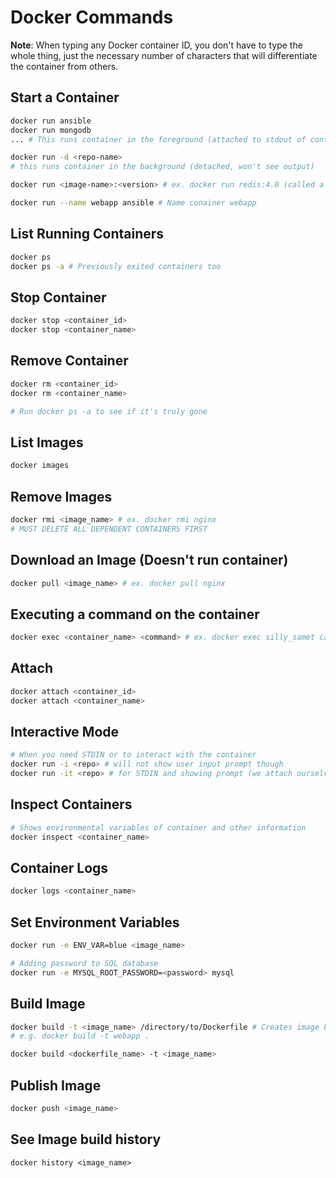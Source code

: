 # Docker Commands

**Note**: When typing any Docker container ID, you don't have to type the whole thing, just the necessary number of characters that will differentiate the container from others.

## Start a Container

```bash
docker run ansible
docker run mongodb
... # This runs container in the foreground (attached to stdout of container and you will see output)

docker run -d <repo-name>
# this runs container in the background (detached, won't see output)

docker run <image-name>:<version> # ex. docker run redis:4.0 (called a tag)

docker run --name webapp ansible # Name conainer webapp
```

## List Running Containers

```bash
docker ps
docker ps -a # Previously exited containers too
```

## Stop Container

```bash
docker stop <container_id>
docker stop <container_name>
```

## Remove Container

```bash
docker rm <container_id>
docker rm <container_name>

# Run docker ps -a to see if it's truly gone
```

## List Images

```bash
docker images
```

## Remove Images

```bash
docker rmi <image_name> # ex. docker rmi nginx
# MUST DELETE ALL DEPENDENT CONTAINERS FIRST
```

##  Download an Image (Doesn't run container)

```bash
docker pull <image_name> # ex. docker pull nginx
```

## Executing a command on the container

```bash
docker exec <container_name> <command> # ex. docker exec silly_samet cat /etc/hosts
```

## Attach

```bash
docker attach <container_id>
docker attach <container_name>
```

## Interactive Mode

```bash
# When you need STDIN or to interact with the container
docker run -i <repo> # will not show user input prompt though
docker run -it <repo> # for STDIN and showing prompt (we attach ourselves to the docker container's terminal)
```

## Inspect Containers

```bash
# Shows environmental variables of container and other information 
docker inspect <container_name>
```

## Container Logs

```bash
docker logs <container_name>
```

## Set Environment Variables

```bash
docker run -e ENV_VAR=blue <image_name>

# Adding password to SQL database
docker run -e MYSQL_ROOT_PASSWORD=<password> mysql
```

## Build Image

```bash
docker build -t <image_name> /directory/to/Dockerfile # Creates image based off of your Dockerfile locally
# e.g. docker build -t webapp .

docker build <dockerfile_name> -t <image_name>
```

## Publish Image

```bash
docker push <image_name>
```

## See Image build history

```docker
docker history <image_name>
```

